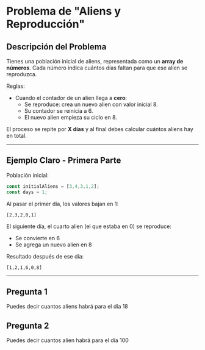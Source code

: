 # Problema de "Aliens y Reproducción"


## Descripción del Problema

Tienes una población inicial de aliens, representada como un **array de números**. Cada número indica cuántos días faltan para que ese alien se reproduzca.

Reglas:

- Cuando el contador de un alien llega a **cero**:
  - Se reproduce: crea un nuevo alien con valor inicial 8.
  - Su contador se reinicia a 6.
  - El nuevo alien empieza su ciclo en 8.

El proceso se repite por **X días** y al final debes calcular cuántos aliens hay en total.

---

## Ejemplo Claro - Primera Parte

Población inicial:

```typescript
const initialAliens = [3,4,3,1,2];
const days = 1;
```

Al pasar el primer día, los valores bajan en 1:

```
[2,3,2,0,1]
```

El siguiente día, el cuarto alien (el que estaba en 0) se reproduce:

- Se convierte en 6
- Se agrega un nuevo alien en 8

Resultado después de ese día:

```
[1,2,1,6,0,8]
```

---
## Pregunta 1
Puedes decir cuantos aliens habrá para el día 18
## Pregunta 2
Puedes decir cuantos alien habrá para el día 100
